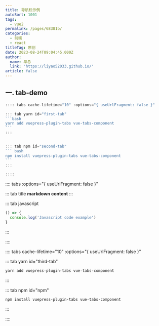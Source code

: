 ```yaml
---
title: 导航栏示例
autoSort: 1001
tags:
  - vue2
permalink: /pages/68381b/
categories:
  - 前端
  - react
titleTag: 原创
date: 2023-08-24T09:04:45.000Z
author:
  name: 华总
  link: 'https://liyao52033.github.io/'
article: false
---
```




## 一. tab-demo

````javascript
:::: tabs cache-lifetime="10" :options="{ useUrlFragment: false }"

::: tab yarn id="first-tab"
```bash
yarn add vuepress-plugin-tabs vue-tabs-component
```
:::


::: tab npm id="second-tab"
``` bash
npm install vuepress-plugin-tabs vue-tabs-component
```
:::

::::

````



:::: tabs :options="{ useUrlFragment: false }"

::: tab title
__markdown content__
:::


::: tab javascript
``` javascript
() => {
  console.log('Javascript code example')
}
```
:::

::::





:::: tabs cache-lifetime="10" :options="{ useUrlFragment: false }"

::: tab yarn id="third-tab"

``` javascript
yarn add vuepress-plugin-tabs vue-tabs-component
```

:::

::: tab npm id="npm"

``` sh
npm install vuepress-plugin-tabs vue-tabs-component
```

:::

::::



